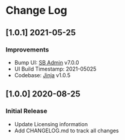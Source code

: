 # Change Log

## [1.0.1] 2021-05-25
### Improvements

- Bump UI: [SB Admin](https://github.com/StartBootstrap/startbootstrap-sb-admin) v7.0.0
- UI Build Timestamp: 2021-05025
- Codebase: [Jinja](https://github.com/app-generator/boilerplate-code-jinja) v1.0.5 
    

## [1.0.0] 2020-08-25
### Initial Release

- Update Licensing information
- Add CHANGELOG.md to track all changes
